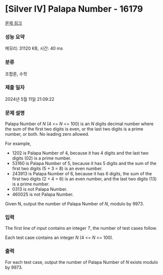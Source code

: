 # [Silver IV] Palapa Number - 16179 

[문제 링크](https://www.acmicpc.net/problem/16179) 

### 성능 요약

메모리: 31120 KB, 시간: 40 ms

### 분류

조합론, 수학

### 제출 일자

2024년 5월 11일 21:09:22

### 문제 설명

<p>Palapa Number of <i>N</i> (4 <= <i>N</i> <= 100) is an <i>N</i> digits decimal number where the sum of the first two digits is even, or the last two digits is a prime number, or both. No leading zero allowed.</p>

<p>For example,</p>

<ul>
	<li>1202 is Palapa Number of 4, because it has 4 digits and the last two digits (02) is a prime number.</li>
	<li>53160 is Palapa Number of 5, because it has 5 digits and the sum of the first two digits (5 + 3 = 8) is an even number.</li>
	<li>243913 is Palapa Number of 6, because it has 6 digits, the sum of the first two digits (2 + 4 = 6) is an even number, and the last two digits (13) is a prime number.</li>
	<li>0313 is not Palapa Number.</li>
	<li>460025 is not Palapa Number.</li>
</ul>

<p>Given N, output the number of Palapa Number of <i>N</i>, modulo by 9973.</p>

### 입력 

 <p>The first line of input contains an integer <i>T</i>, the number of test cases follow.</p>

<p>Each test case contains an integer <i>N</i> (4 <= <i>N</i> <= 100).</p>

### 출력 

 <p>For each test case, output the number of Palapa Number of <i>N</i> exists modulo by 9973.</p>

